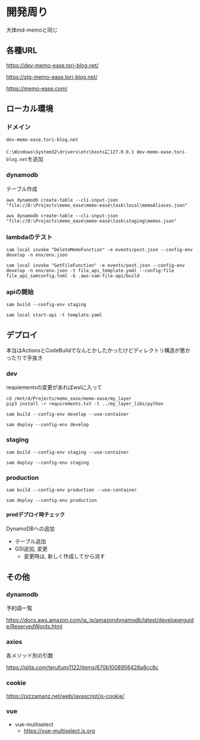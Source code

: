 # 開発周り

大体md-memoと同じ

## 各種URL

<https://dev-memo-ease.tori-blog.net/>

<https://stg-memo-ease.tori-blog.net/>

<https://memo-ease.com/>

## ローカル環境

### ドメイン

`dev-memo-ease.tori-blog.net`

`C:\Windows\System32\drivers\etc\hosts`に`127.0.0.1 dev-memo-ease.tori-blog.net`を追加

### dynamodb

テーブル作成

`aws dynamodb create-table --cli-input-json "file://D:\Projects\memo_ease\memo-ease\task\local\memoAliases.json"`

`aws dynamodb create-table --cli-input-json "file://D:\Projects\memo_ease\memo-ease\task\staging\memos.json"`

### lambdaのテスト

`sam local invoke "DeleteMemoFunction" -e events/post.json --config-env develop -n env/env.json`

`sam local invoke "GetFileFunction" -e events/post.json --config-env develop -n env/env.json -t file_api_template.yaml --config-file file_api_samconfig.toml -b .aws-sam-file-api/build`

### apiの開始

`sam build --config-env staging`

`sam local start-api -t template.yaml`

## デプロイ

本当はActionsとCodeBuildでなんとかしたかったけどディレクトリ構造が悪かったりで手抜き

### dev

requiementsの変更があればwslに入って

```shell
cd /mnt/d/Projects/memo_ease/memo-ease/my_layer
pip3 install -r requirements.txt -t ../my_layer_libs/python
```

`sam build --config-env develop --use-container`

`sam deploy --config-env develop`

### staging

`sam build --config-env staging --use-container`

`sam deploy --config-env staging`

### production

`sam build --config-env production --use-container`

`sam deploy --config-env production`

#### prodデプロイ時チェック

DynamoDBへの追加

* テーブル追加
* GSI追加, 変更
  * 変更時は, 新しく作成してから消す

## その他

### dynamodb

予約語一覧

<https://docs.aws.amazon.com/ja_jp/amazondynamodb/latest/developerguide/ReservedWords.html>

### axios

各メソッド別の引数

<https://qiita.com/terufumi1122/items/670b1008956428a8cc8c>

### cookie

<https://pizzamanz.net/web/javascript/js-cookie/>

### vue

* vue-multiselect
  * <https://vue-multiselect.js.org>
